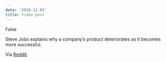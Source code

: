```yaml
---
date: '2018-11-03'
title: Video post
---
```


False

Steve Jobs explains why a company’s product deteriorates as it becomes more successful.

Via [Reddit](https://reddit.com/r/videos/comments/9tv799/steve_jobs_explains_why_a_companys_product/).
